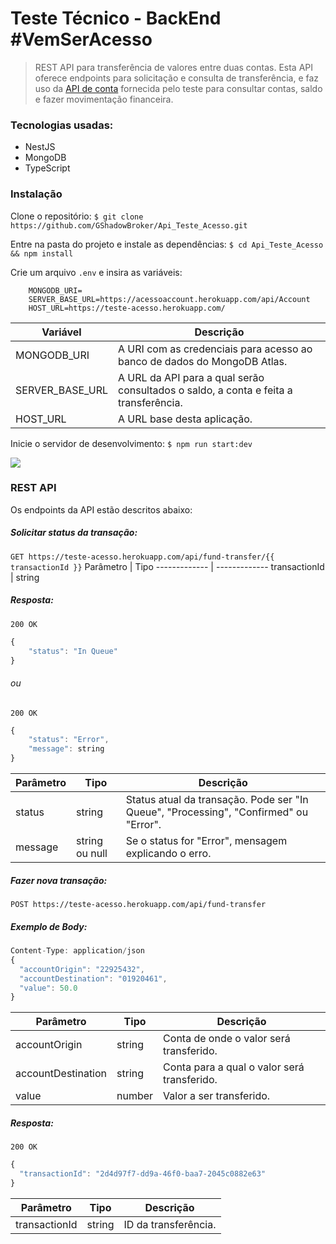 # Teste Técnico - BackEnd #VemSerAcesso
> REST API para transferência de valores entre duas contas. Esta API oferece endpoints para solicitação e consulta de transferência, e faz uso da [API de conta](https://acessoaccount.herokuapp.com/swagger/index.html) fornecida pelo teste para consultar contas, saldo e fazer movimentação financeira.

### Tecnologias usadas:
- NestJS
- MongoDB
- TypeScript

### Instalação
Clone o repositório:
`$ git clone https://github.com/GShadowBroker/Api_Teste_Acesso.git`

Entre na pasta do projeto e instale as dependências:
`$ cd Api_Teste_Acesso && npm install`

Crie um arquivo `.env` e insira as variáveis:
```
	MONGODB_URI=
    SERVER_BASE_URL=https://acessoaccount.herokuapp.com/api/Account
    HOST_URL=https://teste-acesso.herokuapp.com/
```
| Variável | Descrição                    |
| ------------- | ------------------------------ |
| MONGODB_URI      | A URI com as credenciais para acesso ao banco de dados do MongoDB Atlas.       |
| SERVER_BASE_URL   | A URL da API para a qual serão consultados o saldo, a conta e feita a transferência.     |
| HOST_URL   | A URL base desta aplicação.     |

Inicie o servidor de desenvolvimento:
`$ npm run start:dev`

![](https://i.imgur.com/DZr3LLR.png)

### REST API
Os endpoints da API estão descritos abaixo:

##### Solicitar status da transação:

`GET https://teste-acesso.herokuapp.com/api/fund-transfer/{{ transactionId }}`
Parâmetro  | Tipo
------------- | -------------
transactionId  | string

##### Resposta:
`200 OK`
```javascript
{
    "status": "In Queue"
}
```

###### ou
`200 OK`
```javascript
{
    "status": "Error",
    "message": string
}
```

Parâmetro  | Tipo | Descrição
------------- | ------------- | ---------
status  | string | Status atual da transação. Pode ser "In Queue", "Processing", "Confirmed" ou "Error".
message | string ou null | Se o status for "Error", mensagem explicando o erro.

##### Fazer nova transação:

`POST https://teste-acesso.herokuapp.com/api/fund-transfer`

##### Exemplo de Body:
```javascript
Content-Type: application/json
{
  "accountOrigin": "22925432",
  "accountDestination": "01920461",
  "value": 50.0
}
```
Parâmetro  | Tipo | Descrição
------------- | ------------- | ---------
accountOrigin  | string | Conta de onde o valor será transferido.
accountDestination  | string | Conta para a qual o valor será transferido.
value  | number | Valor a ser transferido.

##### Resposta:

`200 OK`
```javascript
{
  "transactionId": "2d4d97f7-dd9a-46f0-baa7-2045c0882e63"
}
```
Parâmetro  | Tipo | Descrição
------------- | ------------- | ---------
transactionId  | string | ID da transferência.


